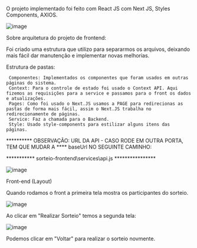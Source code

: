 O projeto implementado foi feito com React JS com Next JS, Styles Components, AXIOS.
 
![image](https://user-images.githubusercontent.com/122547975/212551331-406eeb35-7f75-41a2-b435-6be7af7cc310.png)

Sobre arquitetura do projeto de frontend:

Foi criado uma estrutura que utilizo para separarmos os arquivos, deixando mais fácil dar manutenção e implementar novas melhorias.

Estrutura de pastas:

     Componentes: Implementados os componentes que foram usados em outras páginas do sistema.
     Context: Para o controle de estado foi usado o Context API. Aqui fizemos as requisições para a service e passamos para o front os dados e atualizações.
     Pages: Como foi usado o Next.JS usamos a PAGE para redirecionas as pastas de forma mais fácil, assim o Next.JS trabalha no redirecionamente de páginas.
     Service: Faz a chamada para o Backend.
     Style: Usado style-components para estilizar alguns itens das páginas.
     
     
     
     
     
     
********** OBSERVAÇÃO: URL DA API - CASO RODE EM OUTRA PORTA, TEM QUE MUDAR A **** baseUrl  NO SEGUINTE CAMINHO:


*********** sorteio-frontend\services\api.js ****************




![image](https://user-images.githubusercontent.com/122547975/212563692-c4c98d4d-8bcc-400f-8588-a73b3110b3cd.png)


Front-end (Layout) 

Quando rodamos o front a primeira tela mostra os participantes do sorteio.

![image](https://user-images.githubusercontent.com/122547975/212563571-fddb5ec8-d888-4aee-8434-f0a10c50ced2.png)


Ao clicar em "Realizar Sorteio" temos a segunda tela:



![image](https://user-images.githubusercontent.com/122547975/212563590-2331bb45-ae03-42d7-99c4-ea96dce14646.png)



Podemos clicar em "Voltar" para realizar o sorteio novmente.
